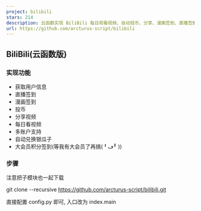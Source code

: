 ```yaml
---
project: bilibili
stars: 214
description: 云函数实现 BiliBili 每日观看视频、自动投币、分享、漫画签到、直播签到
url: https://github.com/arcturus-script/bilibili
---
```


BiliBili(云函数版)
--------------

### 实现功能

-   获取用户信息
-   直播签到
-   漫画签到
-   投币
-   分享视频
-   每日看视频
-   多账户支持
-   自动兑换银瓜子
-   大会员积分签到(等我有大会员了再搞(╹ڡ╹ ))

### 步骤

注意把子模块也一起下载

git clone --recursive https://github.com/arcturus-script/bilibili.git

直接配置 config.py 即可, 入口改为 index.main
